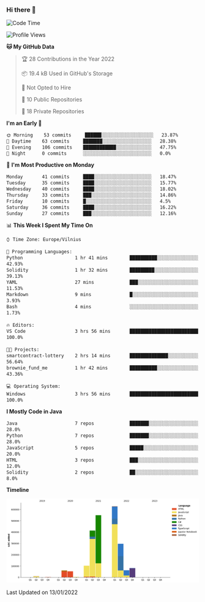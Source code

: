 ### Hi there 👋

<!--START_SECTION:waka-->
![Code Time](http://img.shields.io/badge/Code%20Time-531%20hrs%2014%20mins-blue)

![Profile Views](http://img.shields.io/badge/Profile%20Views-0-blue)

**🐱 My GitHub Data** 

> 🏆 28 Contributions in the Year 2022
 > 
> 📦 19.4 kB Used in GitHub's Storage 
 > 
> 🚫 Not Opted to Hire
 > 
> 📜 10 Public Repositories 
 > 
> 🔑 18 Private Repositories  
 > 
**I'm an Early 🐤** 

```text
🌞 Morning    53 commits     ██████░░░░░░░░░░░░░░░░░░░   23.87% 
🌆 Daytime    63 commits     ███████░░░░░░░░░░░░░░░░░░   28.38% 
🌃 Evening    106 commits    ████████████░░░░░░░░░░░░░   47.75% 
🌙 Night      0 commits      ░░░░░░░░░░░░░░░░░░░░░░░░░   0.0%

```
📅 **I'm Most Productive on Monday** 

```text
Monday       41 commits     ████░░░░░░░░░░░░░░░░░░░░░   18.47% 
Tuesday      35 commits     ████░░░░░░░░░░░░░░░░░░░░░   15.77% 
Wednesday    40 commits     ████░░░░░░░░░░░░░░░░░░░░░   18.02% 
Thursday     33 commits     ███░░░░░░░░░░░░░░░░░░░░░░   14.86% 
Friday       10 commits     █░░░░░░░░░░░░░░░░░░░░░░░░   4.5% 
Saturday     36 commits     ████░░░░░░░░░░░░░░░░░░░░░   16.22% 
Sunday       27 commits     ███░░░░░░░░░░░░░░░░░░░░░░   12.16%

```


📊 **This Week I Spent My Time On** 

```text
⌚︎ Time Zone: Europe/Vilnius

💬 Programming Languages: 
Python                   1 hr 41 mins        ██████████░░░░░░░░░░░░░░░   42.93% 
Solidity                 1 hr 32 mins        █████████░░░░░░░░░░░░░░░░   39.13% 
YAML                     27 mins             ███░░░░░░░░░░░░░░░░░░░░░░   11.53% 
Markdown                 9 mins              █░░░░░░░░░░░░░░░░░░░░░░░░   3.93% 
Bash                     4 mins              ░░░░░░░░░░░░░░░░░░░░░░░░░   1.73%

🔥 Editors: 
VS Code                  3 hrs 56 mins       █████████████████████████   100.0%

🐱‍💻 Projects: 
smartcontract-lottery    2 hrs 14 mins       ██████████████░░░░░░░░░░░   56.64% 
brownie_fund_me          1 hr 42 mins        ██████████░░░░░░░░░░░░░░░   43.36%

💻 Operating System: 
Windows                  3 hrs 56 mins       █████████████████████████   100.0%

```

**I Mostly Code in Java** 

```text
Java                     7 repos             ███████░░░░░░░░░░░░░░░░░░   28.0% 
Python                   7 repos             ███████░░░░░░░░░░░░░░░░░░   28.0% 
JavaScript               5 repos             █████░░░░░░░░░░░░░░░░░░░░   20.0% 
HTML                     3 repos             ███░░░░░░░░░░░░░░░░░░░░░░   12.0% 
Solidity                 2 repos             ██░░░░░░░░░░░░░░░░░░░░░░░   8.0%

```


**Timeline**

![Chart not found](https://raw.githubusercontent.com/BenasVolkovas/BenasVolkovas/main/charts/bar_graph.png) 


 Last Updated on 13/01/2022
<!--END_SECTION:waka-->
